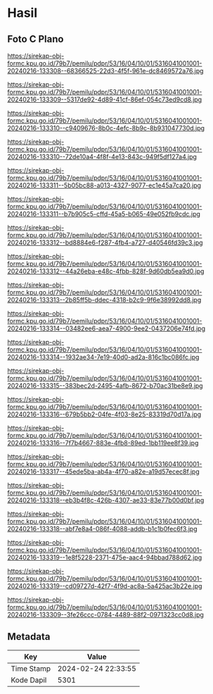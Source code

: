 # Hasil

## Foto C Plano

https://sirekap-obj-formc.kpu.go.id/79b7/pemilu/pdpr/53/16/04/10/01/5316041001001-20240216-133308--68366525-22d3-4f5f-961e-dc8469572a76.jpg

https://sirekap-obj-formc.kpu.go.id/79b7/pemilu/pdpr/53/16/04/10/01/5316041001001-20240216-133309--5317de92-4d89-41cf-86ef-054c73ed9cd8.jpg

https://sirekap-obj-formc.kpu.go.id/79b7/pemilu/pdpr/53/16/04/10/01/5316041001001-20240216-133310--c9409676-8b0c-4efc-8b9c-8b931047730d.jpg

https://sirekap-obj-formc.kpu.go.id/79b7/pemilu/pdpr/53/16/04/10/01/5316041001001-20240216-133310--72de10a4-4f8f-4e13-843c-949f5df127a4.jpg

https://sirekap-obj-formc.kpu.go.id/79b7/pemilu/pdpr/53/16/04/10/01/5316041001001-20240216-133311--5b05bc88-a013-4327-9077-ec1e45a7ca20.jpg

https://sirekap-obj-formc.kpu.go.id/79b7/pemilu/pdpr/53/16/04/10/01/5316041001001-20240216-133311--b7b905c5-cffd-45a5-b065-49e052fb9cdc.jpg

https://sirekap-obj-formc.kpu.go.id/79b7/pemilu/pdpr/53/16/04/10/01/5316041001001-20240216-133312--bd8884e6-f287-4fb4-a727-d40546fd39c3.jpg

https://sirekap-obj-formc.kpu.go.id/79b7/pemilu/pdpr/53/16/04/10/01/5316041001001-20240216-133312--44a26eba-e48c-4fbb-828f-9d60db5ea9d0.jpg

https://sirekap-obj-formc.kpu.go.id/79b7/pemilu/pdpr/53/16/04/10/01/5316041001001-20240216-133313--2b85ff5b-ddec-4318-b2c9-9f6e38992dd8.jpg

https://sirekap-obj-formc.kpu.go.id/79b7/pemilu/pdpr/53/16/04/10/01/5316041001001-20240216-133314--03482ee6-aea7-4900-9ee2-0437206e74fd.jpg

https://sirekap-obj-formc.kpu.go.id/79b7/pemilu/pdpr/53/16/04/10/01/5316041001001-20240216-133314--1932ae34-7e19-40d0-ad2a-816c1bc086fc.jpg

https://sirekap-obj-formc.kpu.go.id/79b7/pemilu/pdpr/53/16/04/10/01/5316041001001-20240216-133315--383bec2d-2495-4afb-8672-b70ac31be8e9.jpg

https://sirekap-obj-formc.kpu.go.id/79b7/pemilu/pdpr/53/16/04/10/01/5316041001001-20240216-133316--679b5bb2-04fe-4f03-8e25-83319d70d17a.jpg

https://sirekap-obj-formc.kpu.go.id/79b7/pemilu/pdpr/53/16/04/10/01/5316041001001-20240216-133316--7f7b4667-883e-4fb8-89ed-1bb119ee8f39.jpg

https://sirekap-obj-formc.kpu.go.id/79b7/pemilu/pdpr/53/16/04/10/01/5316041001001-20240216-133317--45ede5ba-ab4a-4f70-a82e-a19d57ecec8f.jpg

https://sirekap-obj-formc.kpu.go.id/79b7/pemilu/pdpr/53/16/04/10/01/5316041001001-20240216-133318--eb3b4f8c-426b-4307-ae33-83e77b00d0bf.jpg

https://sirekap-obj-formc.kpu.go.id/79b7/pemilu/pdpr/53/16/04/10/01/5316041001001-20240216-133318--abf7e8a4-086f-4088-addb-b1c1b0fec6f3.jpg

https://sirekap-obj-formc.kpu.go.id/79b7/pemilu/pdpr/53/16/04/10/01/5316041001001-20240216-133319--1e8f5228-2371-475e-aac4-94bbad788d62.jpg

https://sirekap-obj-formc.kpu.go.id/79b7/pemilu/pdpr/53/16/04/10/01/5316041001001-20240216-133319--cd09727d-42f7-4f9d-ac8a-5a425ac3b22e.jpg

https://sirekap-obj-formc.kpu.go.id/79b7/pemilu/pdpr/53/16/04/10/01/5316041001001-20240216-133309--3fe26ccc-0784-4489-88f2-0971323cc0d8.jpg


## Metadata

| Key        | Value               |
| ---------- | ------------------- |
| Time Stamp | 2024-02-24 22:33:55 |
| Kode Dapil | 5301                |



